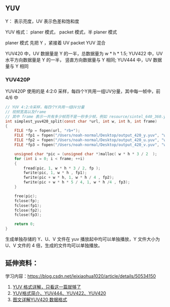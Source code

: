 
## YUV

Y： 表示亮度，UV 表示色差和饱和度


YUV 格式： planer 模式， packet 模式，半 planer 模式

planer 模式 先把 Y ，紧接着 UV 
packet YUV 混合

YUV420 中，UV 数据量是 Y 的一半，总数据量为 w * h * 1.5;
YUV422 中，UV 水平方向数据量是 Y 的一半， 竖直方向数据量与 Y 相同;
YUV444 中，UV 数据量与 Y 相同

### YUV420P

YUV420P 使用的是 4:2:0 采样，每四个Y共用一组UV分量，其中每一帧中，前 4/6 中

```c
// YUV 4:2:0采样，每四个Y共用一组UV分量
// 视频宽高以及frame
// 其中 frame 表示一共有多少帧而不是一秒多少帧，例如 resource/sintel_640_360.yuv 文件大小为: 640 * 360, frame: 99, 24帧/s
int simplest_yuv420_split(const char *url, int w, int h, int frame)
{
    FILE *fp = fopen(url, "rb+");
    FILE *fp1 = fopen("/Users/noah-normal/Desktop/output_420_y.yuv", "wb+");
    FILE *fp2 = fopen("/Users/noah-normal/Desktop/output_420_u.yuv", "wb+");
    FILE *fp3 = fopen("/Users/noah-normal/Desktop/output_420_v.yuv", "wb+");

    unsigned char *pic = (unsigned char *)malloc( w * h * 3 / 2  );
    for (int i = 0; i < frame; ++i) 
    {
        fread(pic, 1, w * h * 3 / 2, fp );
        fwrite(pic, 1, w * h , fp1);
        fwrite(pic + w * h, 1, w * h / 4 , fp2);
        fwrite(pic + w * h * 5 / 4, 1, w * h /4 , fp3);
    }

    free(pic);
    fclose(fp);
    fclose(fp1);
    fclose(fp2);
    fclose(fp3);

    return 0;
}
```

生成单独存储的 Y、U、V 文件在 yuv 播放起中均可以单独播放，Y 文件大小为 U、V 文件的 4 倍，生成的文件均可以单独播放。


## 延伸资料：

学习内容：https://blog.csdn.net/leixiaohua1020/article/details/50534150

1. [YUV 格式详解，只看这一篇就够了](https://www.jianshu.com/p/538ee63f4c1c)
2. [YUV格式简介、YUV444、YUV422、YUV420](https://blog.csdn.net/yu540135101/article/details/107121769)
3. [图文详解YUV420 数据格式](https://markrepo.github.io/avcodec/2018/06/28/YUV/)